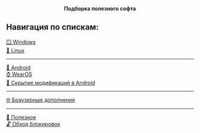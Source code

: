 <div align="center">

**Подборка полезного софта**  
</div>

## Навигация по спискам:
[🪟 Windows](/list/windows.md)  
[🐧 Linux](/list/linux.md)
___
[🤖 Android](/list/android.md)  
[⌚️ WearOS](/list/wearos.md)  
[🥷 Скрытие модификаций в Android](/list/hide_root_android.md)  
___
[🌐 Браузерные дополнения](/list/browser_add-ons.md)  
___
[🌠 Полезное](/list/useful.md)  
[🔓 Обход блокировок](/list/blocking_bypass.md)
